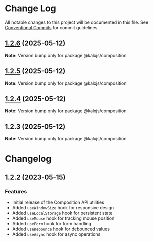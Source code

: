 # Change Log

All notable changes to this project will be documented in this file.
See [Conventional Commits](https://conventionalcommits.org) for commit guidelines.

## [1.2.6](https://github.com/Odeneho-Calculus/kalxjs/compare/@kalxjs/composition@1.2.5...@kalxjs/composition@1.2.6) (2025-05-12)

**Note:** Version bump only for package @kalxjs/composition

## [1.2.5](https://github.com/Odeneho-Calculus/kalxjs/compare/@kalxjs/composition@1.2.4...@kalxjs/composition@1.2.5) (2025-05-12)

**Note:** Version bump only for package @kalxjs/composition

## [1.2.4](https://github.com/Odeneho-Calculus/kalxjs/compare/@kalxjs/composition@1.2.3...@kalxjs/composition@1.2.4) (2025-05-12)

**Note:** Version bump only for package @kalxjs/composition

## 1.2.3 (2025-05-12)

**Note:** Version bump only for package @kalxjs/composition

# Changelog

## 1.2.2 (2023-05-15)

### Features

- Initial release of the Composition API utilities
- Added `useWindowSize` hook for responsive design
- Added `useLocalStorage` hook for persistent state
- Added `useMouse` hook for tracking mouse position
- Added `useForm` hook for form handling
- Added `useDebounce` hook for debounced values
- Added `useAsync` hook for async operations
